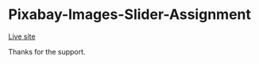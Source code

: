 # Pixabay-Images-Slider-Assignment
<a href="https://sahilraj3019.github.io/Pixabay-Images-Slider-Assignment/index">Live site</a>
 
Thanks for the support.
